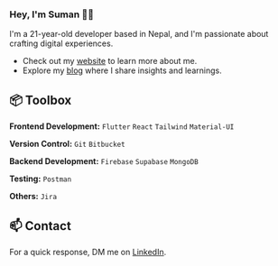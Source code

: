 ### Hey, I'm Suman 👋🏽  

I'm a 21-year-old developer based in Nepal, and I'm passionate about crafting digital experiences. 

- Check out my [website](https://suman-pokhrel.netlify.app/) to learn more about me.
- Explore my [blog](--------------------------------------) where I share insights and learnings.

 
## 📦 Toolbox

**Frontend Development:** `Flutter`  `React` `Tailwind` `Material-UI` 
 
**Version Control:** `Git` `Bitbucket`

**Backend Development:**  `Firebase` `Supabase` `MongoDB`

**Testing:**  `Postman`

**Others:**  `Jira`
 

## 📫 Contact

 For a quick response, DM me on [LinkedIn](https://www.linkedin.com/in/suman-pokhrel-083740246/). 
 
